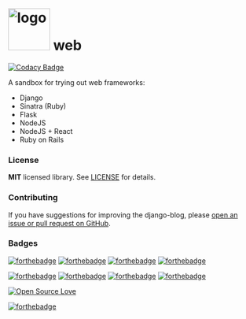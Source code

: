 <h1><img src="https://raw.githubusercontent.com/duboviy/web/master/logo.png" height=85 alt="logo" title="logo"> web</h1>

[![Codacy Badge](https://api.codacy.com/project/badge/Grade/cae977275df74e0bbcf365f165e66f81)](https://www.codacy.com/app/dubovoy/web?utm_source=github.com&utm_medium=referral&utm_content=duboviy/web&utm_campaign=badger)

A sandbox for trying out web frameworks:

* Django
* Sinatra (Ruby)
* Flask
* NodeJS
* NodeJS + React
* Ruby on Rails

### License ###
**MIT** licensed library. See [LICENSE](LICENSE) for details.

### Contributing ###
If you have suggestions for improving the django-blog, please [open an issue or
pull request on GitHub](https://github.com/duboviy/web/).

### Badges ###
[![forthebadge](http://forthebadge.com/images/badges/fuck-it-ship-it.svg)](https://github.com/duboviy/web/)
[![forthebadge](http://forthebadge.com/images/badges/built-with-love.svg)](https://github.com/duboviy/web/) [![forthebadge](http://forthebadge.com/images/badges/built-by-hipsters.svg)](https://github.com/duboviy/web/) [![forthebadge](http://forthebadge.com/images/badges/built-with-swag.svg)](https://github.com/duboviy/web/)

[![forthebadge](http://forthebadge.com/images/badges/powered-by-electricity.svg)](https://github.com/duboviy/web/) [![forthebadge](http://forthebadge.com/images/badges/powered-by-oxygen.svg)](https://github.com/duboviy/web/) [![forthebadge](http://forthebadge.com/images/badges/powered-by-water.svg)](https://github.com/duboviy/web/) [![forthebadge](http://forthebadge.com/images/badges/powered-by-responsibility.svg)](https://github.com/duboviy/web/)

[![Open Source Love](https://badges.frapsoft.com/os/v1/open-source.svg?v=102)](https://github.com/ellerbrock/open-source-badge/)

[![forthebadge](http://forthebadge.com/images/badges/makes-people-smile.svg)](https://github.com/duboviy/web/)
